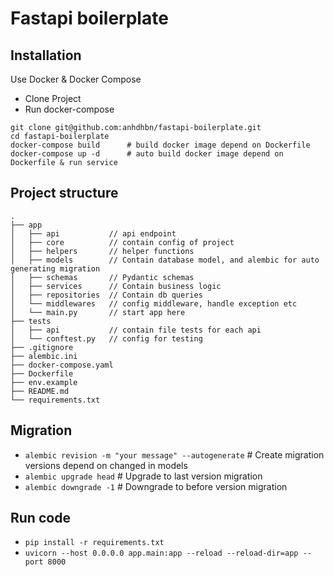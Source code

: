 # Fastapi boilerplate

## Installation

Use Docker & Docker Compose

- Clone Project
- Run docker-compose

```
git clone git@github.com:anhdhbn/fastapi-boilerplate.git
cd fastapi-boilerplate
docker-compose build      # build docker image depend on Dockerfile
docker-compose up -d      # auto build docker image depend on Dockerfile & run service
```

## Project structure

```
.
├── app
│   ├── api           // api endpoint
│   ├── core          // contain config of project
│   ├── helpers       // helper functions
│   ├── models        // Contain database model, and alembic for auto generating migration
│   ├── schemas       // Pydantic schemas
│   ├── services      // Contain business logic 
│   ├── repositories  // Contain db queries
│   └── middlewares   // config middleware, handle exception etc
│   └── main.py       // start app here
├── tests
│   ├── api           // contain file tests for each api
│   └── conftest.py   // config for testing
├── .gitignore
├── alembic.ini
├── docker-compose.yaml
├── Dockerfile
├── env.example
├── README.md
└── requirements.txt
```

## Migration

- `alembic revision -m "your message" --autogenerate`   # Create migration versions depend on changed in models
- `alembic upgrade head`   # Upgrade to last version migration
- `alembic downgrade -1`   # Downgrade to before version migration

## Run code

- `pip install -r requirements.txt`
- `uvicorn --host 0.0.0.0 app.main:app --reload --reload-dir=app --port 8000`
